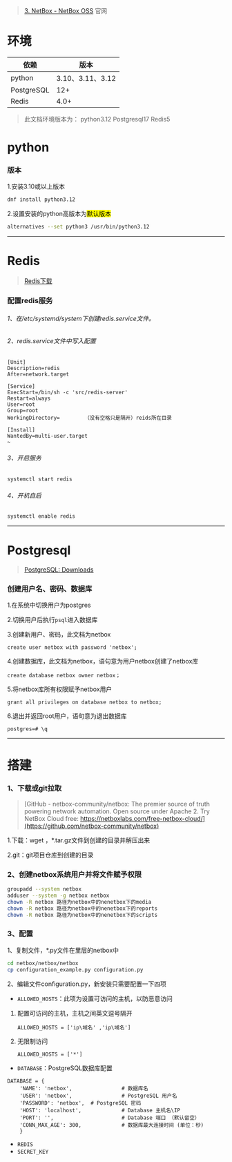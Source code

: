 > [3. NetBox - NetBox OSS](https://netboxlabs.com/docs/netbox/en/stable/installation/3-netbox/#__tabbed_3_2)
>官网
# 环境

| 依赖         | 版本             |
| ---------- | -------------- |
| python     | 3.10、3.11、3.12 |
| PostgreSQL | 12+            |
| Redis      | 4.0+           |
> 此文档环境版本为：
> python3.12
> Postgresql17
> Redis5
# python
### 版本
1.安装3.10或以上版本
```bash
dnf install python3.12  
```
2.设置安装的python高版本为<mark>默认版本</mark>
```bash
alternatives --set python3 /usr/bin/python3.12
```

---
# Redis

> [Redis下载](https://www.redis.net.cn/download/)
### 配置redis服务
###### 1、在/etc/systemd/system下创建redis.service文件。
###### 2、redis.service文件中写入配置
```shell
[Unit]
Description=redis
After=network.target

[Service]
ExecStart=/bin/sh -c 'src/redis-server'
Restart=always
User=root
Group=root
WorkingDirectory=        （没有空格只是隔开）reids所在目录

[Install]
WantedBy=multi-user.target
~
```
###### 3、开启服务
```shell
systemctl start redis
```
###### 4、开机自启
```bash
systemctl enable redis
```
---
# Postgresql

> [PostgreSQL: Downloads](https://www.postgresql.org/download/)

### 创建用户名、密码、数据库
1.在系统中切换用户为postgres

2.切换用户后执行`psql`进入数据库

3.创建新用户、密码，此文档为netbox
```
create user netbox with password 'netbox';
```

4.创建数据库，此文档为netbox，语句意为用户netbox创建了netbox库
```
create database netbox owner netbox；
```

5.将netbox库所有权限赋予netbox用户
```
grant all privileges on database netbox to netbox;
```

6.退出并返回root用户，语句意为退出数据库
```
postgres=# \q
```

---
# 搭建
### 1、下载或git拉取
> [GitHub - netbox-community/netbox: The premier source of truth powering network automation. Open source under Apache 2. Try NetBox Cloud free: https://netboxlabs.com/free-netbox-cloud/](https://github.com/netbox-community/netbox)

1.下载：wget ，*.tar.gz文件到创建的目录并解压出来

2.git：git项目仓库到创建的目录

### 2、创建netbox系统用户并将文件赋予权限
```bash
groupadd --system netbox
adduser --system -g netbox netbox
chown -R netbox 路径为netbox中的nenetbox下的media
chown -R netbox 路径为netbox中的nenetbox下的reports
chown -R netbox 路径为netbox中的nenetbox下的scripts
```
### 3、配置
1、复制文件，*.py文件在里层的netbox中
```bash
cd netbox/netbox/netbox
cp configuration_example.py configuration.py
```
2、编辑文件configuration.py，新安装只需要配置一下四项
- `ALLOWED_HOSTS`：此项为设置可访问的主机，以防恶意访问
1. 配置可访问的主机，主机之间英文逗号隔开
	
	`ALLOWED_HOSTS = ['ip\域名' ,'ip\域名']`
2. 无限制访问
	
	`ALLOWED_HOSTS = ['*']`
- `DATABASE`：PostgreSQL数据库配置
```
DATABASE = { 
	'NAME': 'netbox',                # 数据库名
	'USER': 'netbox',                # PostgreSQL 用户名 
	'PASSWORD': 'netbox',  # PostgreSQL 密码 
	'HOST': 'localhost',             # Database 主机名\IP
	'PORT': '',                      # Database 端口 （默认留空） 
	'CONN_MAX_AGE': 300,             # 数据库最大连接时间 (单位：秒) 
	}
```
- `REDIS`
- `SECRET_KEY`


